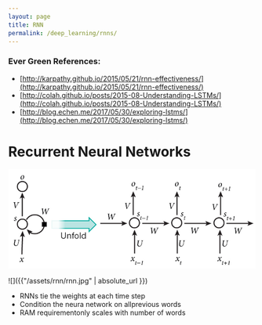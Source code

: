 ```yaml
---
layout: page
title: RNN
permalink: /deep_learning/rnns/
---
```




### Ever Green References:

- [http://karpathy.github.io/2015/05/21/rnn-effectiveness/](http://karpathy.github.io/2015/05/21/rnn-effectiveness/)
- [http://colah.github.io/posts/2015-08-Understanding-LSTMs/](http://colah.github.io/posts/2015-08-Understanding-LSTMs/)
- [http://blog.echen.me/2017/05/30/exploring-lstms/](http://blog.echen.me/2017/05/30/exploring-lstms/)

# Recurrent Neural Networks

![](../assets/rnn/rnn.jpg)

![]({{"/assets/rnn/rnn.jpg" | absolute_url }})

- RNNs tie the weights at each time step	
- Condition the neura network on allprevious	words	
- RAM requirementonly	scales with number of	words

